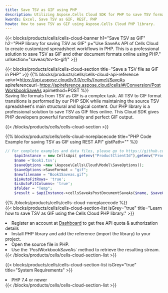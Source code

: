 ```yaml
---
title: Save TSV as GIF using PHP 
description: Utilizing Aspose.Cells Cloud SDK for PHP to save TSV format file as GIF format file. 
kwords: Excel, Save TSV as GIF, REST, PHP
howto: How to save TSV as GIF using Aspose.Cells Cloud PHP library.
---
```



{{< blocks/products/cells/cells-cloud-banner h1="Save TSV as GIF" h2="PHP library for saving TSV as GIF" p="Use SaveAs API of Cells Cloud to create customized spreadsheet workflows in PHP. This is a professional solution to save TSV as GIF and other document formats online using PHP." urlsection="saveas/tsv-to-gif/" >}}

{{< blocks/products/cells/cells-cloud-section  title="Save a TSV file as GIF in PHP" >}}
{{% blocks/products/cells/cells-cloud-api-reference  apiurl=https://api.aspose.cloud/v3.0/cells/{name}/SaveAs  apireferenceurl=https://apireference.aspose.cloud/cells/#/Conversion/PostWorkbookSaveAs  apimethod=POST %}}
<br/>
Saving file formats from TSV as GIF is a complex task. All TSV to GIF format transitions is performed by our PHP SDK while maintaining the source TSV spreadsheet's main structural and logical content. Our PHP library is a professional solution to save TSV as GIF files online. This Cloud SDK gives PHP developers powerful functionality and perfect GIF output.

{{< /blocks/products/cells/cells-cloud-section >}}

{{% blocks/products/cells/cells-cloud-noreplacecode title="PHP Code Example for saving TSV as GIF using REST API" gistPath="" %}}
  
```php
// For complete examples and data files, please go to https://github.com/aspose-cells-cloud/aspose-cells-cloud-php/
    $apiInstance = new CellsApi( getenv("ProductClientId"),getenv("ProductClientSecret") );
    $name ='Book1.tsv';
    $saveOptions =new \Aspose\Cells\Cloud\Model\SaveOptions();
    $saveOptions->SaveFormat = "gif";
    $newfilename = "Book1Saveas.gif";
    $isAutoFitRows= 'true';
    $isAutoFitColumns= 'true';
    $folder = "Temp";
    $result = $apiInstance->cellsSaveAsPostDocumentSaveAs($name, $saveOptions, $newfilename,$isAutoFitRows, $isAutoFitColumns, $folder);
```
  
{{% /blocks/products/cells/cells-cloud-noreplacecode  %}}
<br/>
{{< blocks/products/cells/cells-cloud-section-list isGrey="true"  title="Learn how to save TSV as GIF using the Cells Cloud PHP library." >}}
<li>Register an account at <a href="https://dashboard.aspose.cloud/">Dashboard</a> to get free API quota & authorization details</li>
<li>Install PHP library and add the reference (import the library) to your project.</li>
<li>Open the source file in PHP.</li>
<li>Use the `PostWorkbookSaveAs` method to retrieve the resulting stream.</li>
{{< /blocks/products/cells/cells-cloud-section-list >}}

{{< blocks/products/cells/cells-cloud-section-list isGrey="true"  title="System Requirements" >}}
<li>PHP 7.4 or newer</li>
{{< /blocks/products/cells/cells-cloud-section-list >}}
